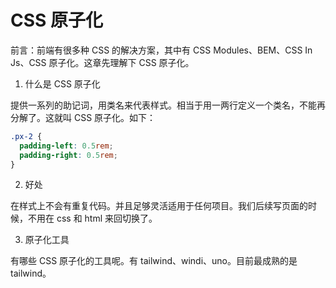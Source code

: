 # CSS 原子化

前言：前端有很多种 CSS 的解决方案，其中有 CSS Modules、BEM、CSS In Js、CSS 原子化。这章先理解下 CSS 原子化。

1. 什么是 CSS 原子化

提供一系列的助记词，用类名来代表样式。相当于用一两行定义一个类名，不能再分解了。这就叫 CSS 原子化。如下：

```css
.px-2 {
  padding-left: 0.5rem;
  padding-right: 0.5rem;
}
```

2. 好处

在样式上不会有重复代码。并且足够灵活适用于任何项目。我们后续写页面的时候，不用在 css 和 html 来回切换了。

3. 原子化工具

有哪些 CSS 原子化的工具呢。有 tailwind、windi、uno。目前最成熟的是 tailwind。
